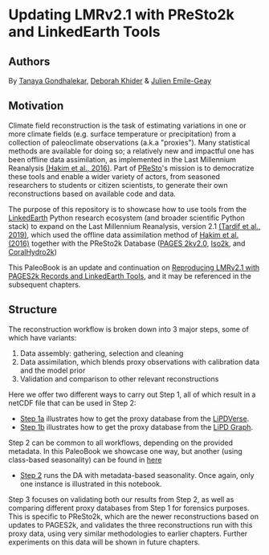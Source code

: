 # Updating LMRv2.1 with PReSto2k and LinkedEarth Tools

## Authors

By [Tanaya Gondhalekar](https://orcid.org/0009-0004-2440-3266), [Deborah Khider](https://orcid.org/0000-0001-7501-8430) & [Julien Emile-Geay](https://orcid.org/0000-0001-5920-4751)

## Motivation

Climate field reconstruction is the task of estimating variations in one or more climate fields (e.g. surface temperature or precipitation) from a collection of paleoclimate observations (a.k.a "proxies"). Many statistical methods are available for doing so; a relatively new and impactful one has been offline data assimilation, as implemented in the Last Millennium Reanalysis [(Hakim et al., 2016)](http://dx.doi.org/10.1002/2016JD024751). Part of [PReSto](https://paleopresto.com)'s mission is to democratize these tools and enable a wider variety of actors, from seasoned researchers to students or citizen scientists, to generate their own reconstructions based on available code and data.  

The purpose of this repository is to showcase how to use tools from the [LinkedEarth](http://linked.earth) Python research ecosystem (and broader scientific Python stack) to expand on the Last Millennium Reanalysis, version 2.1 [(Tardif et al., 2019)](https://doi.org/10.5194/cp-15-1251-2019), which used the offline data assimilation method of [Hakim et al. (2016)](http://dx.doi.org/10.1002/2016JD024751) together with the PReSto2k Database ([PAGES 2kv2.0](http://dx.doi.org/10.1038/sdata.2017.88), [Iso2k](https://lipdverse.org/project/iso2k/), and [CoralHydro2k](https://lipdverse.org/project/coralhydro2k/))  

This PaleoBook is an update and continuation on [Reproducing LMRv2.1 with PAGES2k Records and LinkedEarth Tools](https://linked.earth/reproduce_lmr_pb/README.html), and it may be referenced in the subsequent chapters. 

## Structure

The reconstruction workflow is broken down into 3 major steps, some of which have variants:
1. Data assembly: gathering, selection and cleaning
2. Data assimilation, which blends proxy observations with calibration data and the model prior
3. Validation and comparison to other relevant reconstructions

Here we offer two different ways to carry out Step 1, all of which result in a netCDF file that can be used in Step 2:

- [Step 1a](https://linked.earth/presto2k_cfr_pb/notebooks/data_assembly/C01_c_db_assembly_LiPDverse.html) illustrates how to get the proxy database from the [LiPDVerse](https://lipdverse.org). 
- [Step 1b](https://linked.earth/presto2k_cfr_pb/notebooks/data_assembly/C01_d_db_assembly_LiPDGraph.html) illustrates how to get the proxy database from the [LiPD Graph](http://linkedearth.graphdb.mint.isi.edu).

Step 2 can be common to all workflows, depending on the provided metadata. In this PaleoBook we showcase one way, but another (using class-based seasonality) can be found in [here](https://linked.earth/reproduce_lmr_pb/notebooks/data_assimilation/C02_a_DA_with_class_based_seasonality.html
)
- [Step 2](https://linked.earth/presto2k_cfr_pb/notebooks/data_assimilation/C02_b_DA_with_individual_seasonality.html)  runs the DA with metadata-based seasonality. Once again, only one instance is illustrated in this notebook. 

Step 3 focuses on validating both our results from Step 2, as well as comparing different proxy databases from Step 1 for forensics purposes. This is specific to PReSto2k, which are the newer reconstructions based on updates to PAGES2k, and validates the three reconstructions run with this proxy data, using very similar methodologies to earlier chapters. Further experiments on this data will be shown in future chapters. 
